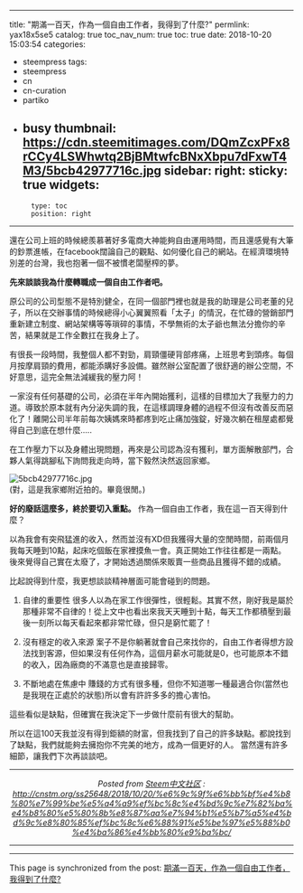 
---
title: "期滿一百天，作為一個自由工作者，我得到了什麼?"
permlink: yax18x5se5
catalog: true
toc_nav_num: true
toc: true
date: 2018-10-20 15:03:54
categories:
- steempress
tags:
- steempress
- cn
- cn-curation
- partiko
- busy
thumbnail: https://cdn.steemitimages.com/DQmZcxPFx8rCCy4LSWhwtq2BjBMtwfcBNxXbpu7dFxwT4M3/5bcb42977716c.jpg
sidebar:
    right:
        sticky: true
widgets:
    -
        type: toc
        position: right
---


還在公司上班的時候總羨慕著好多電商大神能夠自由運用時間，而且還感覺有大筆的鈔票進帳，在facebook闊論自己的觀點、如何優化自己的網站。在經濟環境特別差的台灣，我也抱著一個不被慣老闆壓榨的夢。

<strong>先來談談我為什麼轉職成一個自由工作者吧。</strong>

原公司的公司型態不是特別健全，在同一個部門裡也就是我的助理是公司老董的兒子，所以在交辦事情的時候總得小心翼翼照看「太子」的情況，在忙碌的營銷部門重新建立制度、網站架構等等瑣碎的事情，不學無術的太子爺也無法分擔你的辛苦，結果就是工作全數扛在我身上了。

有很長一段時間，我整個人都不對勁，肩頸僵硬背部疼痛，上班思考到頭疼。每個月按摩肩頸的費用，都能添購好多設備。雖然辦公室配置了很舒適的辦公空間，不好意思，這完全無法減緩我的壓力阿！

一家沒有任何基礎的公司，必須在半年內開始獲利，這樣的目標加大了我壓力的力道。導致於原本就有內分泌失調的我，在這樣調理身體的過程不但沒有改善反而惡化了！離開公司半年前每次姨媽來時都疼到吃止痛加強錠，好幾次躺在租屋處都覺得自己到底在想什麼…..

在工作壓力下以及身體出現問題，再來是公司認為沒有獲利，單方面解散部門，合夥人氣得跳腳私下詢問我走向時，當下毅然決然返回家鄉。

![5bcb42977716c.jpg](https://cdn.steemitimages.com/DQmZcxPFx8rCCy4LSWhwtq2BjBMtwfcBNxXbpu7dFxwT4M3/5bcb42977716c.jpg)
<br/></a>
(對，這是我家鄉附近拍的。畢竟很閒。)

<strong>好的廢話這麼多，終於要切入重點。</strong>
作為一個自由工作者，我在這一百天得到什麼？

以為我會有突飛猛進的收入，然而並沒有XD但我獲得大量的空閒時間，前兩個月我每天睡到10點，起床吃個飯在家裡摸魚一會。真正開始工作往往都是一兩點。後來覺得自己實在太廢了，才開始透過關係來販賣一些商品且獲得不錯的成績。

比起說得到什麼，我更想談談精神層面可能會碰到的問題。

<ol>
<li>自律的重要性
很多人以為在家工作很彈性，很輕鬆。其實不然，剛好我是屬於那種非常不自律的！從上文中也看出來我天天睡到十點，每天工作都積壓到最後一刻所以每天看起來都非常忙碌，但只是窮忙罷了！</p></li>
<li>沒有穩定的收入來源
案子不是你躺著就會自己來找你的，自由工作者得想方設法找到客源，但如果沒有任何作為，這個月薪水可能就是0，也可能原本不錯的收入，因為廠商的不滿意也是直接歸零。</p></li>
<li><p>不斷地處在焦慮中
賺錢的方式有很多種，但你不知道哪一種最適合你(當然也是我現在正處於的狀態)所以會有許許多多的擔心害怕。</p></li>
</ol>

<p>這些看似是缺點，但確實在我決定下一步做什麼前有很大的幫助。

所以在這100天我並沒有得到鉅額的財富，但我找到了自己的許多缺點。都說找到了缺點，我們就能夠去擁抱你不完美的地方，成為一個更好的人。
當然還有許多細節，讓我們下次再談談吧。 <br /><center><hr/><em>Posted from <a href='http://cnstm.org'>Steem中文社区</a> : http://cnstm.org/ss25648/2018/10/20/%e6%9c%9f%e6%bb%bf%e4%b8%80%e7%99%be%e5%a4%a9%ef%bc%8c%e4%bd%9c%e7%82%ba%e4%b8%80%e5%80%8b%e8%87%aa%e7%94%b1%e5%b7%a5%e4%bd%9c%e8%80%85%ef%bc%8c%e6%88%91%e5%be%97%e5%88%b0%e4%ba%86%e4%bb%80%e9%ba%bc/ </em><hr/></center>

- - -

This page is synchronized from the post: [期滿一百天，作為一個自由工作者，我得到了什麼?](https://steemit.com/@iguazi123/yax18x5se5)
